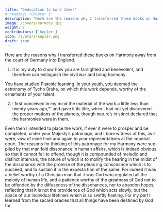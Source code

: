 ```yaml
---
title: "Dedication to Lord James"
# heading: "Chapter 1"
description: "Here are the reasons why I transferred these books on Harmony away from the court of Germany into England"
image: /covers/harmony.jpg
weight: 2
contributors: ['Kepler']
icon: /avatars/kepler.png
draft: true
---
```



<!-- TO LORD JAMES, KING OF GREAT BRITAIN, FRANCE, AND IRELAND -->

Here are the reasons why I transferred these books on Harmony away from the court of Germany into England.

1. It is my duty to show how you are farsighted and benevolent, and therefore can extinguish the civil war and bring harmony.

You have studied Platonic learning. In your youth, you deemed the astronomy of Tycho
Brahe, on which this work depends, worthy of the ornaments of your talent.

<!-- ? Who, indeed, on becoming a man, when he was at the helm
of his kingdom, marked the excesses of astrology with public
censure?'* —which are in fact very clearly revealed in Book IV of this
work, where the true bases of the effects of the stars are disclosed.
Thus nobody can have any doubt that you will have complete under­
standing of the whole of this work and of all its parts.
Yet my more important reason for this dedication from of old is
the following. -->

2. I first conceived in my mind the material of the work a little less than twenty years ago,*’ and gave it its title, when I had not yet discovered the proper motions of the planets, though nature’s in stinct declared that the harmonies were in them. 


Even then I intended to place the work, if ever it were to prosper and be completed, under
your Majesty’s patronage; and I bore witness of this, as it were, vow
of mine time and again to your representatives at the imperial court.
The reasons for thinking of this patronage for my Harmony were sup­
plied by that manifold dissonance in human affairs, which is indeed
obvious, so that it cannot fail to offend, though it is compounded of
melodic and distinct intervals, the nature of which is to mollify the
hearing in the midst of the dissonance with the promise of the pleas­
ing consonance which is to succeed, and to sustain it in the expecta­
tion of the same. For indeed it was a belief worthy of a Christian man
that it was God who regulated all the melody of human life, and a
patience worthy of the greatness of God not to be offended by the
diffuseness of the dissonances, nor to abandon hopes, reflecting that
it is not the providence of God which acts slowly, but the space of
our individual lifetimes which is so swiftly fleeting. For my part I learned
from the sacred oracles that all things have been destined by God for